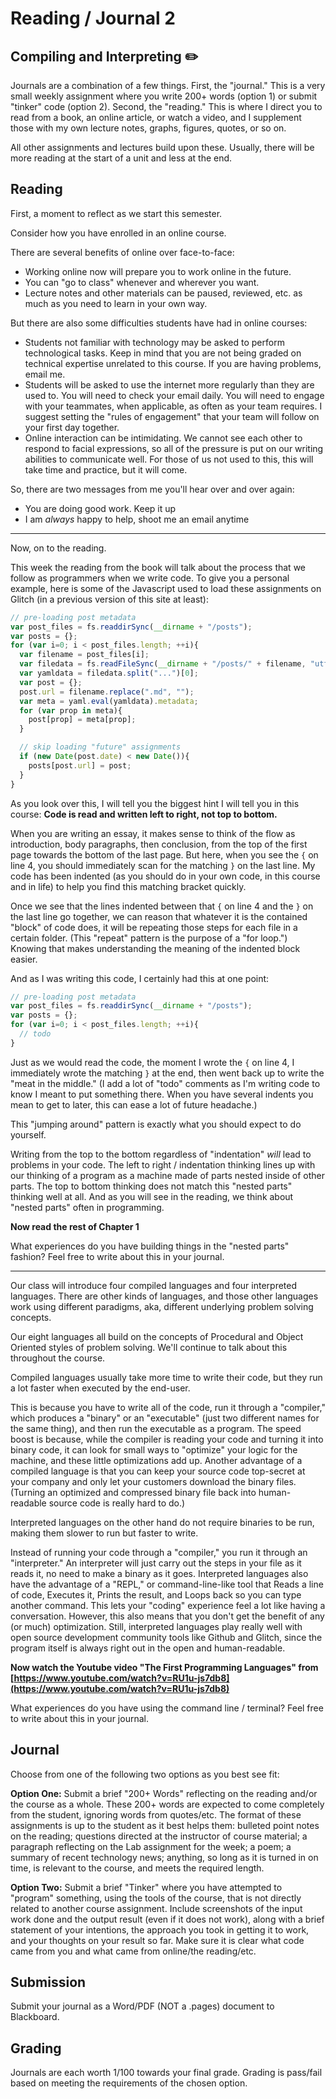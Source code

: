 # Reading / Journal 2

## Compiling and Interpreting ✏️

Journals are a combination of a few things. First, the "journal." This is a very small weekly assignment where you write 200+ words (option 1) or submit  "tinker" code (option 2). Second, the "reading." This is where I direct you to read from a book, an online article, or watch a video, and I supplement those with my own lecture notes, graphs, figures, quotes, or so on.

All other assignments and lectures build upon these. Usually, there will be more reading at the start of a unit and less at the end.

## Reading

First, a moment to reflect as we start this semester.

Consider how you have enrolled in an online course.

There are several benefits of online over face-to-face:

- Working online now will prepare you to work online in the future.
- You can "go to class" whenever and wherever you want.
- Lecture notes and other materials can be paused, reviewed, etc. as much as you need to learn in your own way.

But there are also some difficulties students have had in online courses:

- Students not familiar with technology may be asked to perform technological tasks. Keep in mind that you are not being graded on technical expertise unrelated to this course. If you are having problems, email me.
- Students will be asked to use the internet more regularly than they are used to. You will need to check your email daily. You will need to engage with your teammates, when applicable, as often as your team requires. I suggest setting the "rules of engagement" that your team will follow on your first day together.
- Online interaction can be intimidating. We cannot see each other to respond to facial expressions, so all of the pressure is put on our writing abilities to communicate well. For those of us not used to this, this will take time and practice, but it will come.

So, there are two messages from me you'll hear over and over again:

- You are doing good work. Keep it up
- I am *always* happy to help, shoot me an email anytime

---

Now, on to the reading.

This week the reading from the book will talk about the process that we follow as programmers when we write code. To give you a personal example, here is some of the Javascript used to load these assignments on Glitch (in a previous version of this site at least):

```javascript
// pre-loading post metadata
var post_files = fs.readdirSync(__dirname + "/posts");
var posts = {};
for (var i=0; i < post_files.length; ++i){
  var filename = post_files[i];
  var filedata = fs.readFileSync(__dirname + "/posts/" + filename, "utf-8");
  var yamldata = filedata.split("...")[0];
  var post = {};
  post.url = filename.replace(".md", "");
  var meta = yaml.eval(yamldata).metadata;
  for (var prop in meta){
    post[prop] = meta[prop];
  }

  // skip loading "future" assignments
  if (new Date(post.date) < new Date()){
    posts[post.url] = post;
  }
}
```

As you look over this, I will tell you the biggest hint I will tell you in this course: **Code is read and written left to right, not top to bottom.**

When you are writing an essay, it makes sense to think of the flow as introduction, body paragraphs, then conclusion, from the top of the first page towards the bottom of the last page. But here, when you see the `{` on line 4, you should immediately scan for the matching `}` on the last line. My code has been indented (as you should do in your own code, in this course and in life) to help you find this matching bracket quickly.

Once we see that the lines indented between that `{` on line 4 and the `}` on the last line go together, we can reason that whatever it is the contained "block" of code does, it will be repeating those steps for each file in a certain folder. (This "repeat" pattern is the purpose of a "for loop.") Knowing that makes understanding the meaning of the indented block easier.

And as I was writing this code, I certainly had this at one point:

```javascript
// pre-loading post metadata
var post_files = fs.readdirSync(__dirname + "/posts");
var posts = {};
for (var i=0; i < post_files.length; ++i){
  // todo
}
```

Just as we would read the code, the moment I wrote the `{` on line 4, I immediately wrote the matching `}` at the end, then went back up to write the "meat in the middle." (I add a lot of "todo" comments as I'm writing code to know I meant to put something there. When you have several indents you mean to get to later, this can ease a lot of future headache.)

This "jumping around" pattern is exactly what you should expect to do yourself.

Writing from the top to the bottom regardless of "indentation" *will* lead to problems in your code. The left to right / indentation thinking lines up with our thinking of a program as a machine made of parts nested inside of other parts. The top to bottom thinking does not match this "nested parts" thinking well at all. And as you will see in the reading, we think about "nested parts" often in programming.

**Now read the rest of Chapter 1**

What experiences do you have building things in the "nested parts" fashion? Feel free to write about this in your journal.

---

Our class will introduce four compiled languages and four interpreted languages. There are other kinds of languages, and those other languages work using different paradigms, aka, different underlying problem solving concepts.

Our eight languages all build on the concepts of Procedural and Object Oriented styles of problem solving. We'll continue to talk about this throughout the course.

Compiled languages usually take more time to write their code, but they run a lot faster when executed by the end-user.

This is because you have to write all of the code, run it through a "compiler," which produces a "binary" or an "executable" (just two different names for the same thing), and then run the executable as a program. The speed boost is because, while the compiler is reading your code and turning it into binary code, it can look for small ways to "optimize" your logic for the machine, and these little optimizations add up. Another advantage of a compiled language is that you can keep your source code top-secret at your company and only let your customers download the binary files. (Turning an optimized and compressed binary file back into human-readable source code is really hard to do.)

Interpreted languages on the other hand do not require binaries to be run, making them slower to run but faster to write.

Instead of running your code through a "compiler," you run it through an "interpreter." An interpreter will just carry out the steps in your file as it reads it, no need to make a binary as it goes. Interpreted languages also have the advantage of a "REPL," or command-line-like tool that Reads a line of code, Executes it, Prints the result, and Loops back so you can type another command. This lets your "coding" experience feel a lot like having a conversation. However, this also means that you don't get the benefit of any (or much) optimization. Still, interpreted languages play really well with open source development community tools like Github and Glitch, since the program itself is always right out in the open and human-readable.

**Now watch the Youtube video "The First Programming Languages" from [https://www.youtube.com/watch?v=RU1u-js7db8](https://www.youtube.com/watch?v=RU1u-js7db8)**

What experiences do you have using the command line / terminal? Feel free to write about this in your journal.

## Journal

Choose from one of the following two options as you best see fit:

**Option One:** Submit a brief "200+ Words" reflecting on the reading and/or the course as a whole. These 200+ words are expected to come completely from the student, ignoring words from quotes/etc. The format of these assignments is up to the student as it best helps them: bulleted point notes on the reading; questions directed at the instructor of course material; a paragraph reflecting on the Lab assignment for the week; a poem; a summary of recent technology news; anything, so long as it is turned in on time, is relevant to the course, and meets the required length. 

**Option Two:** Submit a brief "Tinker" where you have attempted to "program" something, using the tools of the course, that is not directly related to another course assignment. Include screenshots of the input work done and the output result (even if it does not work), along with a brief statement of your intentions, the approach you took in getting it to work, and your thoughts on your result so far. Make sure it is clear what code came from you and what came from online/the reading/etc.

## Submission

Submit your journal as a Word/PDF (NOT a .pages) document to Blackboard.

## Grading

Journals are each worth 1/100 towards your final grade. Grading is pass/fail based on meeting the requirements of the chosen option.
